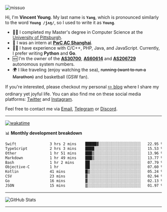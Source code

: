 <p align="left"> <img src="https://komarev.com/ghpvc/?username=missuo&label=Profile%20views&color=0e75b6&style=flat" alt="missuo" /> </p>

Hi, I'm **Vincent Young**. My last name is **`Yang`**, which is pronounced similarly to the word **`Young /jʌŋ/`**, so I used to write it as **`Young`**.

- 👨‍🎓 I completed my Master's degree in Computer Science at the [University of Pittsburgh](https://www.pitt.edu).
- 💼 I was an intern at **[PwC AC Shanghai](https://www.linkedin.com/company/pwc-ac-shanghai/)**.
- 👨‍💻 I have experience with C/C++, PHP, Java, and JavaScript. Currently, I prefer writing **Python** and **Go**.
- 🆕 I'm the owner of the **[AS30700](https://bgp.tools/as/30700)**, **[AS60614](https://bgp.tools/as/60614)** and **[AS206729](https://bgp.tools/as/206729)** autonomous system numbers.
- 🌍 I like traveling (enjoy watching the sea), ~~running (want to run a Marathon)~~ and basketball (GSW fan).

If you're interested, please checkout my personal [✏️ blog](https://missuo.me/) where I share my ordinary yet joyful life. You can also find me on these social media platforms: [Twitter](https://twitter.com/m1ssuo) and [Instagram](https://www.instagram.com/missuo.me).

Feel free to contact me via <a href="mailto:me@owo.nz">Email</a>, [Telegram](https://t.me/missuo) or [Discord](https://discordapp.com/users/missuo#7448).

-------

[![wakatime](https://wakatime.com/badge/user/c13cd961-40ca-417a-afb6-1f9ea8ac295c.svg)](https://wakatime.com/@missuo)

📊 **Monthly development breakdown**
<!--START_SECTION:waka-->

```txt
Swift               3 hrs 2 mins    █████▓░░░░░░░░░░░░░░░░░░░   22.95 %
TypeScript          2 hrs 3 mins    ████░░░░░░░░░░░░░░░░░░░░░   15.53 %
Other               1 hr 51 mins    ███▒░░░░░░░░░░░░░░░░░░░░░   13.96 %
Markdown            1 hr 49 mins    ███▒░░░░░░░░░░░░░░░░░░░░░   13.77 %
Bash                1 hr 2 mins     ██░░░░░░░░░░░░░░░░░░░░░░░   07.79 %
Objective-C         1 hr            ██░░░░░░░░░░░░░░░░░░░░░░░   07.60 %
Kotlin              41 mins         █▒░░░░░░░░░░░░░░░░░░░░░░░   05.24 %
CSV                 23 mins         ▓░░░░░░░░░░░░░░░░░░░░░░░░   02.94 %
Go                  16 mins         ▓░░░░░░░░░░░░░░░░░░░░░░░░   02.13 %
JSON                15 mins         ▒░░░░░░░░░░░░░░░░░░░░░░░░   01.97 %
```

<!--END_SECTION:waka-->

-------

![GitHub Stats](https://github-readme-stats-opal-alpha-76.vercel.app/api?username=missuo&show_icons=true&theme=transparent)

-------

